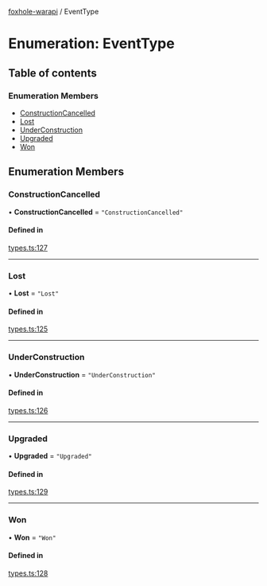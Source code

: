 [foxhole-warapi](../README.md) / EventType

# Enumeration: EventType

## Table of contents

### Enumeration Members

- [ConstructionCancelled](EventType.md#constructioncancelled)
- [Lost](EventType.md#lost)
- [UnderConstruction](EventType.md#underconstruction)
- [Upgraded](EventType.md#upgraded)
- [Won](EventType.md#won)

## Enumeration Members

### ConstructionCancelled

• **ConstructionCancelled** = ``"ConstructionCancelled"``

#### Defined in

[types.ts:127](https://github.com/art0rz/foxhole-warapi/blob/a29aebc/src/types.ts#L127)

___

### Lost

• **Lost** = ``"Lost"``

#### Defined in

[types.ts:125](https://github.com/art0rz/foxhole-warapi/blob/a29aebc/src/types.ts#L125)

___

### UnderConstruction

• **UnderConstruction** = ``"UnderConstruction"``

#### Defined in

[types.ts:126](https://github.com/art0rz/foxhole-warapi/blob/a29aebc/src/types.ts#L126)

___

### Upgraded

• **Upgraded** = ``"Upgraded"``

#### Defined in

[types.ts:129](https://github.com/art0rz/foxhole-warapi/blob/a29aebc/src/types.ts#L129)

___

### Won

• **Won** = ``"Won"``

#### Defined in

[types.ts:128](https://github.com/art0rz/foxhole-warapi/blob/a29aebc/src/types.ts#L128)
